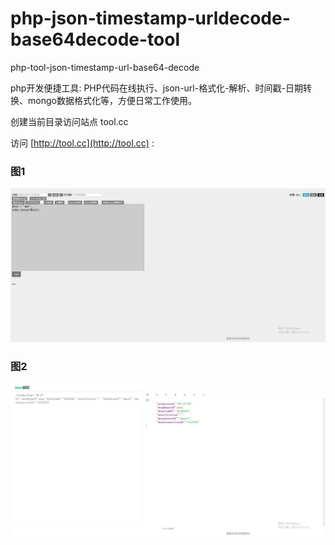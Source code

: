 # php-json-timestamp-urldecode-base64decode-tool
php-tool-json-timestamp-url-base64-decode  

php开发便捷工具: PHP代码在线执行、json-url-格式化-解析、时间戳-日期转换、mongo数据格式化等，方便日常工作使用。


创建当前目录访问站点 tool.cc

访问 [http://tool.cc](http://tool.cc) : 

### 图1
![image1](static/a.jpg) 

### 图2
![image1](static/b.jpg) 